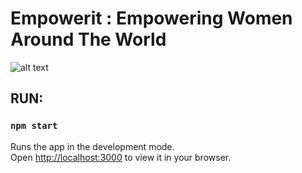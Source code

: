 # Empowerit : Empowering Women Around The World

![alt text](https://github.com/DavidNJoiner/empowerwit/blob/481f6ab0c8235bd6d64710d99cf9868ccd9f0342/src/components/images/landing.png)

## RUN:

### `npm start`

Runs the app in the development mode.\
Open [http://localhost:3000](http://localhost:3000) to view it in your browser.
